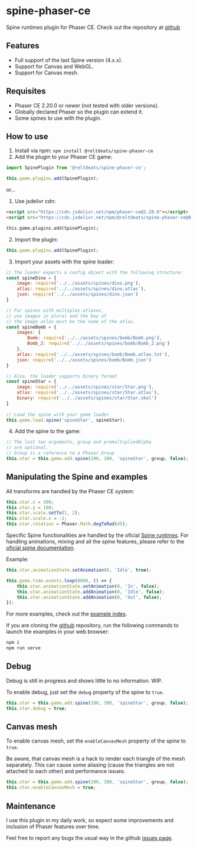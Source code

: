# spine-phaser-ce
Spine runtimes plugin for Phaser CE.
Check out the repository at [github](https://github.com/Reltdeats/spine-phaser-ce)

## Features

- Full support of the last Spine version (4.x.x).
- Support for Canvas and WebGL.
- Support for Canvas mesh.

## Requisites

- Phaser CE 2.20.0 or newer (not tested with older versions).
- Globally declared Phaser so the plugin can extend it.
- Some spines to use with the plugin.

## How to use

1. Install via npm: `npm install @reltdeats/spine-phaser-ce`
2. Add the plugin to your Phaser CE game:

```javascript
import SpinePlugin from '@reltdeats/spine-phaser-ce';

this.game.plugins.add(SpinePlugin);
```
or...

1. Use jsdelivr cdn:

```html
<script src="https://cdn.jsdelivr.net/npm/phaser-ce@2.20.0"></script>
<script src="https://cdn.jsdelivr.net/npm/@reltdeats/spine-phaser-ce@0.9.7/dist/spine-phaser-ce.min.js"></script>

this.game.plugins.add(SpinePlugin);
```
2. Import the plugin:

```javascript
this.game.plugins.add(SpinePlugin);
```
3. Import your assets with the spine loader:

```javascript
// The loader expects a config object with the following structure:
const spineDino = {
    image: require('../../assets/spines/dino.png'),
    atlas: require('../../assets/spines/dino.atlas'),
    json: require('../../assets/spines/dino.json')
}

// For spines with multiples atlases, 
// use images in plural and the key of 
// the image atlas must be the name of the atlas.
const spineBomb = {
    images: {
        Bomb: require('../../assets/spines/bomb/Bomb.png'),
        Bomb_2: require('../../assets/spines/bomb/Bomb_2.png')
    },
    atlas: require('../../assets/spines/bomb/Bomb.atlas.txt'),
    json: require('../../assets/spines/bomb/Bomb.json')
}

// Also, the loader supports binary format
const spineStar = {
    image: require('../../assets/spines/star/Star.png'),
    atlas: require('../../assets/spines/star/Star.atlas'),
    binary: require('../../assets/spines/star/Star.skel')
}
   
// Load the spine with your game loader
this.game.load.spine('spineStar', spineStar);
```
4. Add the spine to the game:

```javascript
// The last two arguments, group and premultipliedAlpha
// are optional. 
// Group is a reference to a Phaser.Group
this.star = this.game.add.spine(200, 300, 'spineStar', group, false);
```

## Manipulating the Spine and examples
All transforms are handled by the Phaser CE system:

```javascript
this.star.x = 300;
this.star.y = 100;
this.star.scale.setTo(1, 2);
this.star.scale.x = -1;
this.star.rotation = Phaser.Math.degToRad(45);
```
Specific Spine functionalities are handled by the oficial [Spine runtimes](https://github.com/EsotericSoftware/spine-runtimes).
For handling animations, mixing and all the spine features, please refer to the [oficial spine documentation](https://esotericsoftware.com/spine-runtime-documentation).

Example:

```javascript
this.star.animationState.setAnimation(0, 'Idle', true);

this.game.time.events.loop(8000, () => {
    this.star.animationState.setAnimation(0, 'In', false);
    this.star.animationState.addAnimation(0, 'Idle', false);
    this.star.animationState.addAnimation(0, 'Out', false);
});
```

For more examples, check out the [example index](https://reltdeats.github.io/spine-phaser-ce/dist/examples/).

If you are cloning the [github](https://github.com/Reltdeats/spine-phaser-ce) repository, run the following commands to launch the examples in your web browser:

```bash
npm i
npm run serve
```
## Debug
Debug is still in progress and shows little to no information. WIP.

To enable debug, just set the `debug` property of the spine to `true`.

```javascript
this.star = this.game.add.spine(200, 300, 'spineStar', group, false);
this.star.debug = true;
```

## Canvas mesh
To enable canvas mesh, set the `enableCanvasMesh` property of the spine to `true`.

Be aware, that canvas mesh is a hack to render each triangle of the mesh separately.
This can cause some aliasing (cause the triangles are not attached to each other) and performance issues.

```javascript
this.star = this.game.add.spine(200, 300, 'spineStar', group, false);
this.star.enableCanvasMesh = true;
```

## Maintenance
I use this plugin in my daily work, so expect some improvements and inclusion of Phaser features over time.

Feel free to report any bugs the usual way in the github [issues page](https://github.com/Reltdeats/spine-phaser-ce/issues).